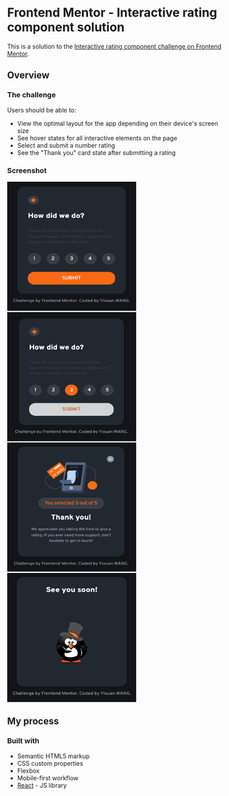 # Frontend Mentor - Interactive rating component solution

This is a solution to the [Interactive rating component challenge on Frontend Mentor](https://www.frontendmentor.io/challenges/interactive-rating-component-koxpeBUmI).

## Overview

### The challenge

Users should be able to:

- View the optimal layout for the app depending on their device's screen size
- See hover states for all interactive elements on the page
- Select and submit a number rating
- See the "Thank you" card state after submitting a rating

### Screenshot

<img src="src/images/demo1.png" width="300" height="300">
<img src="src/images/demo2.png" width="300" height="300">
<img src="src/images/demo3.png" width="300" height="300">
<img src="src/images/demo4.png" width="300" height="300">

## My process

### Built with

- Semantic HTML5 markup
- CSS custom properties
- Flexbox
- Mobile-first workflow
- [React](https://reactjs.org/) - JS library
